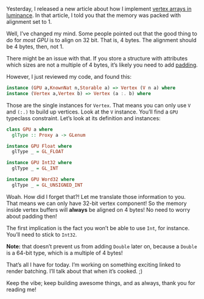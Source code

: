 Yesterday, I released a new article about how I implement [vertex arrays in
luminance](http://phaazon.blogspot.fr/2015/08/luminance-vertex-arrays.html). In
that article, I told you that the memory was packed with alignment set to 1.

Well, I’ve changed my mind. Some people pointed out that the good thing to do
for *most GPU* is to align on 32 bit. That is, 4 bytes. The alignment should be
4 bytes, then, not 1.

There might be an issue with that. If you store a structure with attributes
which sizes are not a multiple of 4 bytes, it’s likely you need to add
[padding](https://en.wikipedia.org/wiki/Data_structure_alignment#Data_structure_padding).

However, I just reviewed my code, and found this:

```haskell
instance (GPU a,KnownNat n,Storable a) => Vertex (V n a) where
instance (Vertex a,Vertex b) => Vertex (a :. b) where
```

Those are the single instances for `Vertex`. That means you can only use `V`
and `(:.)` to build up vertices. Look at the `V` instance. You’ll find a `GPU`
typeclass constraint. Let’s look at its definition and instances:

```haskell
class GPU a where
  glType :: Proxy a -> GLenum

instance GPU Float where
  glType _ = GL_FLOAT

instance GPU Int32 where
  glType _ = GL_INT

instance GPU Word32 where
  glType _ = GL_UNSIGNED_INT
```

Woah. How did I forget that?! Let me translate those information to you. That
means we can only have 32-bit vertex component! So the memory inside vertex
buffers will **always** be aligned on 4 bytes! No need to worry about padding
then!

The first implication is the fact you won’t be able to use `Int`, for instance.
You’ll need to stick to `Int32`.

**Note:** that doesn’t prevent us from adding `Double` later on, because a
`Double` is a 64-bit type, which is a multiple of 4 bytes!

That’s all I have for today. I’m working on something exciting linked to
render batching. I’ll talk about that when it’s cooked. ;)

Keep the vibe; keep building awesome things, and as always, thank you for
reading me!
